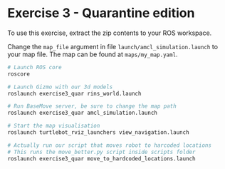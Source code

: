 # Exercise 3 - Quarantine edition
To use this exercise, extract the zip contents to your ROS workspace.

Change the `map_file` argument in file `launch/amcl_simulation.launch` to your map file. The map can be found at `maps/my_map.yaml`.

```bash
# Launch ROS core
roscore

# Launch Gizmo with our 3d models
roslaunch exercise3_quar rins_world.launch

# Run BaseMove server, be sure to change the map path
roslaunch exercise3_quar amcl_simulation.launch

# Start the map visualisation
roslaunch turtlebot_rviz_launchers view_navigation.launch

# Actually run our script that moves robot to harcoded locations
# This runs the move_better.py script inside scripts folder
roslaunch exercise3_quar move_to_hardcoded_locations.launch
```